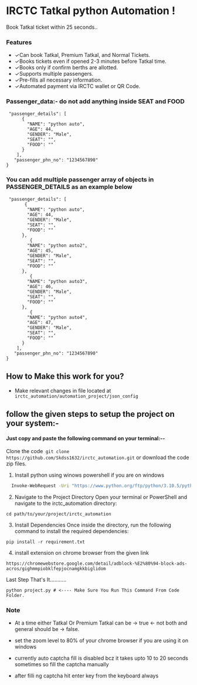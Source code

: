 
# IRCTC Tatkal python Automation !

Book Tatkal ticket within 25 seconds..

### Features
- ✓Can book Tatkal, Premium Tatkal, and Normal Tickets.
- ✓Books tickets even if opened 2-3 minutes before Tatkal time.
- ✓Books only if confirm berths are allotted.
- ✓Supports multiple passengers.
- ✓Pre-fills all necessary information.
- ✓Automated payment via IRCTC wallet or QR Code.
    
### Passenger_data:- do not add anything inside SEAT and FOOD

```{
 "passenger_details": [
      {
        "NAME": "python auto",
        "AGE": 44,
        "GENDER": "Male",
        "SEAT": "",
        "FOOD": ""
      }
    ],
   "passenger_phn_no": "1234567890"
}
```
### You can add multiple passenger array of objects in PASSENGER_DETAILS as an example below
```{
 "passenger_details": [
       {
        "NAME": "python auto",
        "AGE": 44,
        "GENDER": "Male",
        "SEAT": "",
        "FOOD": ""
      },
         {
        "NAME": "python auto2",
        "AGE": 45,
        "GENDER": "Male",
        "SEAT": "",
        "FOOD": ""
      },
         {
        "NAME": "python auto3",
        "AGE": 46,
        "GENDER": "Male",
        "SEAT": "",
        "FOOD": ""
      },
         {
        "NAME": "python auto4",
        "AGE": 47,
        "GENDER": "Male",
        "SEAT": "",
        "FOOD": ""
      }
    ],
   "passenger_phn_no": "1234567890"
}
```

## How to Make this work for you?
- Make relevant changes in file located at ``` irctc_automation/automation_project/json_config```

## follow the given steps to setup the project on your system:-

#### Just copy and paste the following command on your terminal:--

Clone the code``` git clone https://github.com/Skdss1632/irctc_automation.git``` or download the code zip files.

1. Install python using winows powershell if you are on windows

```bash
  Invoke-WebRequest -Uri "https://www.python.org/ftp/python/3.10.5/python-3.11.0-amd64.exe" -OutFile "$env:TEMP\python-3.10.5-amd64.exe"; Start-Process -FilePath "$env:TEMP\python-3.10.5-amd64.exe" -ArgumentList "/quiet InstallAllUsers=1 PrependPath=1" -Wait

```

2. Navigate to the Project Directory
Open your terminal or PowerShell and navigate to the irctc_automation directory:

```
cd path/to/your/project/irctc_automation

```

3. Install Dependencies
Once inside the directory, run the following command to install the required dependencies:

```
pip install -r requirement.txt

```

4. install extension on chrome browser from the given link

```
https://chromewebstore.google.com/detail/adblock-%E2%80%94-block-ads-acros/gighmmpiobklfepjocnamgkkbiglidom

```

Last Step That's It...........
```
python project.py # <---- Make Sure You Run This Command From Code Folder. 
```

### Note

- At a time either Tatkal Or Premium Tatkal can be -> true <- not both and general should be -> false.

- set the zoom level to 80% of your chrome browser if you are using it on windows

- currently auto captcha fill is disabled bcz it takes upto 10 to 20 seconds sometimes so fill the captcha manually

- after filli ng captcha hit enter key from the keyboard always
